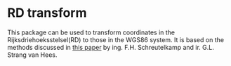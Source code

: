 RD transform
=======

This package can be used to transform coordinates in the Rijksdriehoeksstelsel(RD) to those in the WGS86 system.
It is based on the methods discussed in [this paper](https://media.thomasv.nl/2015/07/Transformatieformules.pdf) by ing. F.H. Schreutelkamp and ir. G.L. Strang van Hees.
